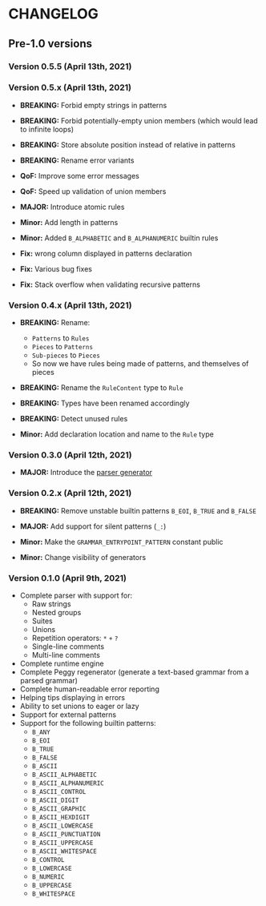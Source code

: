 # CHANGELOG

## Pre-1.0 versions

### Version 0.5.5 (April 13th, 2021)






### Version 0.5.x (April 13th, 2021)

* **BREAKING:** Forbid empty strings in patterns
* **BREAKING:** Forbid potentially-empty union members (which would lead to infinite loops)
* **BREAKING:** Store absolute position instead of relative in patterns
* **BREAKING:** Rename error variants

* **QoF:** Improve some error messages
* **QoF:** Speed up validation of union members

* **MAJOR:** Introduce atomic rules

* **Minor:** Add length in patterns
* **Minor:** Added `B_ALPHABETIC` and `B_ALPHANUMERIC` builtin rules

* **Fix:** wrong column displayed in patterns declaration
* **Fix:** Various bug fixes
* **Fix:** Stack overflow when validating recursive patterns

### Version 0.4.x (April 13th, 2021)

* **BREAKING:** Rename:
  * `Patterns` to `Rules`
  * `Pieces` to `Patterns`
  * `Sub-pieces` to `Pieces`
  * So now we have rules being made of patterns, and themselves of pieces
* **BREAKING:** Rename the `RuleContent` type to `Rule`
* **BREAKING:** Types have been renamed accordingly
* **BREAKING:** Detect unused rules

* **Minor:** Add declaration location and name to the `Rule` type

### Version 0.3.0 (April 12th, 2021)

* **MAJOR:** Introduce the [parser generator](peggy_derive/)

### Version 0.2.x (April 12th, 2021)

* **BREAKING:** Remove unstable builtin patterns `B_EOI`, `B_TRUE` and `B_FALSE`

* **MAJOR:** Add support for silent patterns (`_:`)

* **Minor:** Make the `GRAMMAR_ENTRYPOINT_PATTERN` constant public
* **Minor:** Change visibility of generators

### Version 0.1.0 (April 9th, 2021)

* Complete parser with support for:
  * Raw strings
  * Nested groups
  * Suites
  * Unions
  * Repetition operators: `*` `+` `?`
  * Single-line comments
  * Multi-line comments
* Complete runtime engine
* Complete Peggy regenerator (generate a text-based grammar from a parsed grammar)
* Complete human-readable error reporting
* Helping tips displaying in errors
* Ability to set unions to eager or lazy
* Support for external patterns
* Support for the following builtin patterns:
  * `B_ANY`
  * `B_EOI`
  * `B_TRUE`
  * `B_FALSE`
  * `B_ASCII`
  * `B_ASCII_ALPHABETIC`
  * `B_ASCII_ALPHANUMERIC`
  * `B_ASCII_CONTROL`
  * `B_ASCII_DIGIT`
  * `B_ASCII_GRAPHIC`
  * `B_ASCII_HEXDIGIT`
  * `B_ASCII_LOWERCASE`
  * `B_ASCII_PUNCTUATION`
  * `B_ASCII_UPPERCASE`
  * `B_ASCII_WHITESPACE`
  * `B_CONTROL`
  * `B_LOWERCASE`
  * `B_NUMERIC`
  * `B_UPPERCASE`
  * `B_WHITESPACE`

